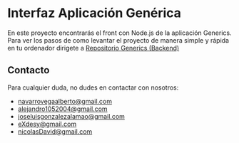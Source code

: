 # Interfaz Aplicación Genérica

En este proyecto encontrarás el front con Node.js de la aplicación Generics. Para ver los pasos de como levantar el proyecto de manera simple y rápida en tu ordenador dirigete a [Repositorio Generics (Backend)](https://github.com/aleramiirez/Generics)

## Contacto

Para cualquier duda, no dudes en contactar con nosotros:
  - navarrovegaalberto@gmail.com
  - alejandro1052004@gmail.com
  - joseluisgonzalezalamao@gmail.com
  - eXdesy@gmail.com
  - nicolasDavid@gmail.com
    
